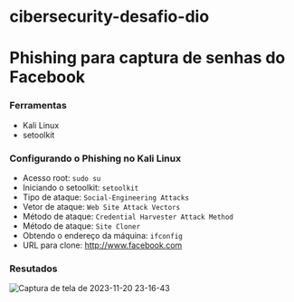 # cibersecurity-desafio-dio

# Phishing para captura de senhas do Facebook

### Ferramentas

- Kali Linux
- setoolkit

### Configurando o Phishing no Kali Linux

- Acesso root: ``` sudo su ```
- Iniciando o setoolkit: ``` setoolkit ```
- Tipo de ataque: ``` Social-Engineering Attacks ```
- Vetor de ataque: ``` Web Site Attack Vectors ```
- Método de ataque: ```Credential Harvester Attack Method ```
- Método de ataque: ``` Site Cloner ```
- Obtendo o endereço da máquina: ``` ifconfig ```
- URL para clone: http://www.facebook.com

### Resutados
![Captura de tela de 2023-11-20 23-16-43](https://github.com/Baxtter21/cibersecurity-desafio-dio/assets/104280965/b0f0047c-f0a0-4614-9d52-c25c84943a35)
